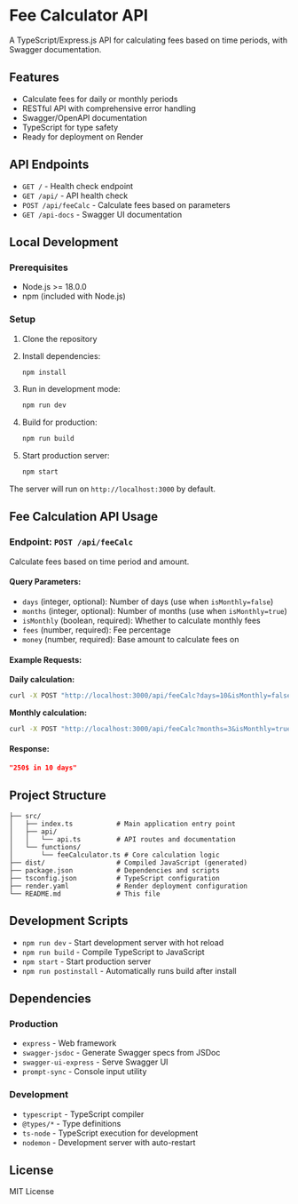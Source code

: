 # Fee Calculator API

A TypeScript/Express.js API for calculating fees based on time periods, with Swagger documentation.

## Features

- Calculate fees for daily or monthly periods
- RESTful API with comprehensive error handling
- Swagger/OpenAPI documentation
- TypeScript for type safety
- Ready for deployment on Render

## API Endpoints

- `GET /` - Health check endpoint
- `GET /api/` - API health check
- `POST /api/feeCalc` - Calculate fees based on parameters
- `GET /api-docs` - Swagger UI documentation

## Local Development

### Prerequisites

- Node.js >= 18.0.0
- npm (included with Node.js)

### Setup

1. Clone the repository
2. Install dependencies:
   ```bash
   npm install
   ```

3. Run in development mode:
   ```bash
   npm run dev
   ```

4. Build for production:
   ```bash
   npm run build
   ```

5. Start production server:
   ```bash
   npm start
   ```

The server will run on `http://localhost:3000` by default.

## Fee Calculation API Usage

### Endpoint: `POST /api/feeCalc`

Calculate fees based on time period and amount.

#### Query Parameters:

- `days` (integer, optional): Number of days (use when `isMonthly=false`)
- `months` (integer, optional): Number of months (use when `isMonthly=true`)
- `isMonthly` (boolean, required): Whether to calculate monthly fees
- `fees` (number, required): Fee percentage
- `money` (number, required): Base amount to calculate fees on

#### Example Requests:

**Daily calculation:**
```bash
curl -X POST "http://localhost:3000/api/feeCalc?days=10&isMonthly=false&fees=2.5&money=1000"
```

**Monthly calculation:**
```bash
curl -X POST "http://localhost:3000/api/feeCalc?months=3&isMonthly=true&fees=5&money=2000"
```

#### Response:
```json
"250$ in 10 days"
```

## Project Structure

```
├── src/
│   ├── index.ts           # Main application entry point
│   ├── api/
│   │   └── api.ts         # API routes and documentation
│   └── functions/
│       └── feeCalculator.ts # Core calculation logic
├── dist/                  # Compiled JavaScript (generated)
├── package.json           # Dependencies and scripts
├── tsconfig.json          # TypeScript configuration
├── render.yaml            # Render deployment configuration
└── README.md              # This file
```

## Development Scripts

- `npm run dev` - Start development server with hot reload
- `npm run build` - Compile TypeScript to JavaScript
- `npm start` - Start production server
- `npm run postinstall` - Automatically runs build after install

## Dependencies

### Production
- `express` - Web framework
- `swagger-jsdoc` - Generate Swagger specs from JSDoc
- `swagger-ui-express` - Serve Swagger UI
- `prompt-sync` - Console input utility

### Development
- `typescript` - TypeScript compiler
- `@types/*` - Type definitions
- `ts-node` - TypeScript execution for development
- `nodemon` - Development server with auto-restart

## License

MIT License
